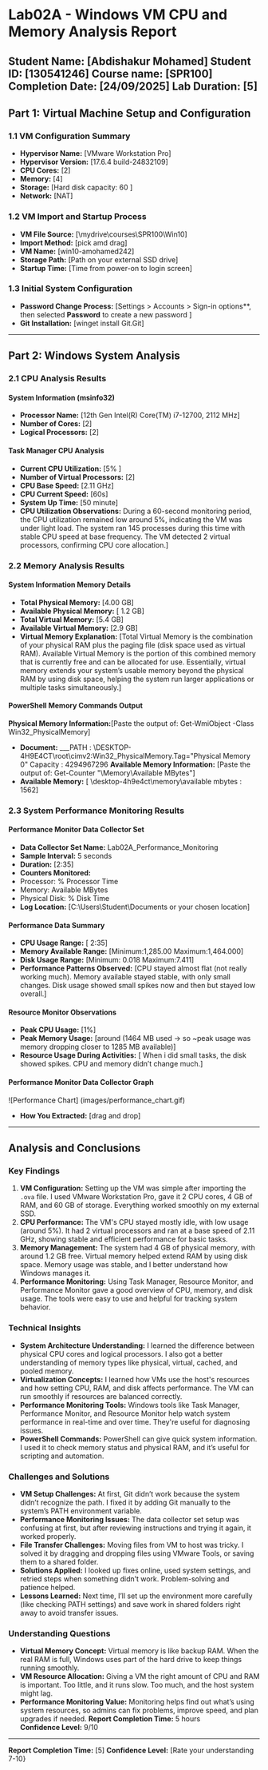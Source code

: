 # Lab02A - Windows VM CPU and Memory Analysis Report
**Student Name:** [Abdishakur Mohamed]
**Student ID:** [130541246]
**Course name:** [SPR100]
**Completion Date:** [24/09/2025]
**Lab Duration:** [5]
---
## Part 1: Virtual Machine Setup and Configuration
### 1.1 VM Configuration Summary
- **Hypervisor Name:** [VMware Workstation Pro]
- **Hypervisor Version:** [17.6.4 build-24832109]
- **CPU Cores:** [2]
- **Memory:** [4]
- **Storage:** [Hard disk capacity: 60 ]
- **Network:** [NAT]
### 1.2 VM Import and Startup Process
- **VM File Source:** [\\mydrive\courses\SPR100\Win10]
- **Import Method:** [pick amd drag]
- **VM Name:** [win10-amohamed242]
- **Storage Path:** [Path on your external SSD drive]
- **Startup Time:** [Time from power-on to login screen]
### 1.3 Initial System Configuration
- **Password Change Process:** [Settings > Accounts > Sign-in options**, then selected **Password** to create a new password ]
- **Git Installation:** [winget install Git.Git]
---
## Part 2: Windows System Analysis
### 2.1 CPU Analysis Results
#### System Information (msinfo32)
- **Processor Name:** [12th Gen Intel(R) Core(TM) i7-12700, 2112 MHz]
- **Number of Cores:** [2]
- **Logical Processors:** [2]
#### Task Manager CPU Analysis
- **Current CPU Utilization:** [5%  ]
- **Number of Virtual Processors:** [2]
- **CPU Base Speed:** [2.11 GHz]
- **CPU Current Speed:** [60s]
- **System Up Time:** [50 minute]
- **CPU Utilization Observations:** During a 60-second monitoring period, the CPU utilization remained low around 5%, indicating the VM was under light load. The system ran 145 processes during this time with stable CPU speed at base frequency. The VM detected 2 virtual processors, confirming CPU core allocation.]
### 2.2 Memory Analysis Results
#### System Information Memory Details
- **Total Physical Memory:** [4.00 GB]
- **Available Physical Memory:** [ 1.2 GB]
- **Total Virtual Memory:** [5.4 GB]
- **Available Virtual Memory:** [2.9 GB]
- **Virtual Memory Explanation:** [Total Virtual Memory is the combination of your physical RAM plus the paging file (disk space used as virtual RAM). Available Virtual Memory is the portion of this combined memory that is currently free and can be allocated for use. Essentially, virtual memory extends your system’s usable memory beyond the physical RAM by using disk space, helping the system run larger applications or multiple tasks simultaneously.]
#### PowerShell Memory Commands Output
**Physical Memory Information:**[Paste the output of: Get-WmiObject -Class Win32_PhysicalMemory]
- **Document:** ___PATH               : \\DESKTOP-4H9E4CT\root\cimv2:Win32_PhysicalMemory.Tag="Physical Memory 0" Capacity             : 4294967296
**Available Memory Information:**
[Paste the output of: Get-Counter "\Memory\Available MBytes"]
- **Available Memory:** [ \\desktop-4h9e4ct\memory\available mbytes :  1562]
### 2.3 System Performance Monitoring Results
#### Performance Monitor Data Collector Set
- **Data Collector Set Name:** Lab02A_Performance_Monitoring
- **Sample Interval:** 5 seconds
- **Duration:** [2:35]
- **Counters Monitored:**
- Processor: % Processor Time
- Memory: Available MBytes
- Physical Disk: % Disk Time
- **Log Location:** [C:\Users\Student\Documents or your chosen location]
#### Performance Data Summary
- **CPU Usage Range:** [ 2:35]
- **Memory Available Range:** [Minimum:1,285.00 Maximum:1,464.000]
- **Disk Usage Range:** [Minimum: 0.018 Maximum:7.411]
- **Performance Patterns Observed:** [CPU stayed almost flat (not really working much).
Memory available stayed stable, with only small changes.
Disk usage showed small spikes now and then but stayed low overall.]
#### Resource Monitor Observations
- **Peak CPU Usage:** [1%]
- **Peak Memory Usage:** [around (1464 MB used → so ~peak usage was memory dropping closer to 1285 MB available)]
- **Resource Usage During Activities:** [ When i did small tasks, the disk showed spikes. CPU and memory didn’t change much.]
#### Performance Monitor Data Collector Graph
![Performance Chart] (images/performance_chart.gif)
- **How You Extracted:** [drag and drop]
---
## Analysis and Conclusions
### Key Findings
1. **VM Configuration:** Setting up the VM was simple after importing the `.ova` file. I used VMware Workstation Pro, gave it 2 CPU cores, 4 GB of RAM, and 60 GB of storage. Everything worked smoothly on my external SSD.
2. **CPU Performance:** The VM's CPU stayed mostly idle, with low usage (around 5%). It had 2 virtual processors and ran at a base speed of 2.11 GHz, showing stable and efficient performance for basic tasks.
3. **Memory Management:** The system had 4 GB of physical memory, with around 1.2 GB free. Virtual memory helped extend RAM by using disk space. Memory usage was stable, and I better understand how Windows manages it.
4. **Performance Monitoring:** Using Task Manager, Resource Monitor, and Performance Monitor gave a good overview of CPU, memory, and disk usage. The tools were easy to use and helpful for tracking system behavior.
### Technical Insights
- **System Architecture Understanding:** I learned the difference between physical CPU cores and logical processors. I also got a better understanding of memory types like physical, virtual, cached, and pooled memory.
- **Virtualization Concepts:** I learned how VMs use the host's resources and how setting CPU, RAM, and disk affects performance. The VM can run smoothly if resources are balanced correctly.
- **Performance Monitoring Tools:** Windows tools like Task Manager, Performance Monitor, and Resource Monitor help watch system performance in real-time and over time. They're useful for diagnosing issues.
- **PowerShell Commands:** PowerShell can give quick system information. I used it to check memory status and physical RAM, and it’s useful for scripting and automation.
### Challenges and Solutions
- **VM Setup Challenges:** At first, Git didn’t work because the system didn’t recognize the path. I fixed it by adding Git manually to the system’s PATH environment variable.
- **Performance Monitoring Issues:** The data collector set setup was confusing at first, but after reviewing instructions and trying it again, it worked properly.
- **File Transfer Challenges:** Moving files from VM to host was tricky. I solved it by dragging and dropping files using VMware Tools, or saving them to a shared folder.
- **Solutions Applied:** I looked up fixes online, used system settings, and retried steps when something didn’t work. Problem-solving and patience helped.
- **Lessons Learned:** Next time, I’ll set up the environment more carefully (like checking PATH settings) and save work in shared folders right away to avoid transfer issues.
### Understanding Questions
- **Virtual Memory Concept:** Virtual memory is like backup RAM. When the real RAM is full, Windows uses part of the hard drive to keep things running smoothly.
- **VM Resource Allocation:** Giving a VM the right amount of CPU and RAM is important. Too little, and it runs slow. Too much, and the host system might lag.
- **Performance Monitoring Value:** Monitoring helps find out what’s using system resources, so admins can fix problems, improve speed, and plan upgrades if needed.
**Report Completion Time:** 5 hours  
**Confidence Level:** 9/10

---
**Report Completion Time:** [5]
**Confidence Level:** [Rate your understanding 7-10}
